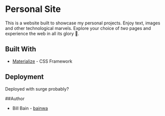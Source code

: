 # Personal Site
This is a website built to showcase my personal projects. Enjoy text, images and other technological marvels. Explore your choice of *two* pages and experience the web in all its glory 📡.

## Built With
* [Materialize](https://materializecss.com/) - CSS Framework

## Deployment
Deployed with surge probably?

##Author
* Bill Bain - [bainwa](https://github.com/bainwa)